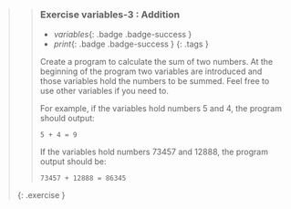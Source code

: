 >>### Exercise variables-3 : Addition
>>
>> - *variables*{: .badge .badge-success }
>> - *print*{: .badge .badge-success }
>>{: .tags }
>>
>>Create a program to calculate the sum of two numbers. At the beginning of the program two variables are introduced and those variables hold the numbers to be summed. Feel free to use other variables if you need to.
>>
>>For example, if the variables hold numbers 5 and 4, the program should output:
>>```output
>>5 + 4 = 9
>>```
>>
>>If the variables hold numbers 73457 and 12888, the program output should be:
>>
>>```output
>>73457 + 12888 = 86345
>>```
>{: .exercise }